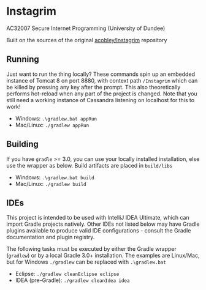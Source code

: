 # Instagrim
AC32007 Secure Internet Programming (University of Dundee)

Built on the sources of the original
[acobley/Instagrim](https://github.com/acobley/Instagrim) repository

## Running
Just want to run the thing locally? These commands spin up an embedded instance
of Tomcat 8 on port 8880, with context path `/Instagrim` which can be killed by
pressing any key after the prompt. This also theoretically performs hot-reload
when any part of the project is changed. Note that you still need a working
instance of Cassandra listening on localhost for this to work!

- Windows: `.\gradlew.bat appRun`
- Mac/Linux: `./gradlew appRun`

## Building
If you have `gradle` >= 3.0, you can use your locally installed installation,
else use the wrapper as below. Build artifacts are placed in `build/libs`

- Windows: `.\gradlew.bat build`
- Mac/Linux: `./gradlew build`

## IDEs
This project is intended to be used with IntelliJ IDEA Ultimate, which can
import Gradle projects natively. Other IDEs not listed below may have Gradle
plugins available to produce valid IDE configurations - consult the Gradle
documentation and plugin registry.

The following tasks must be executed by either the Gradle wrapper (`gradlew`)
or by a local Gradle 3.0+ installation. The examples are Linux/Mac, but for
Windows `./gradlew` can be replaced with `.\gradlew.bat`

- Eclipse: `./gradlew cleanEclipse eclipse`
- IDEA (pre-Gradle): `./gradlew cleanIdea idea`

